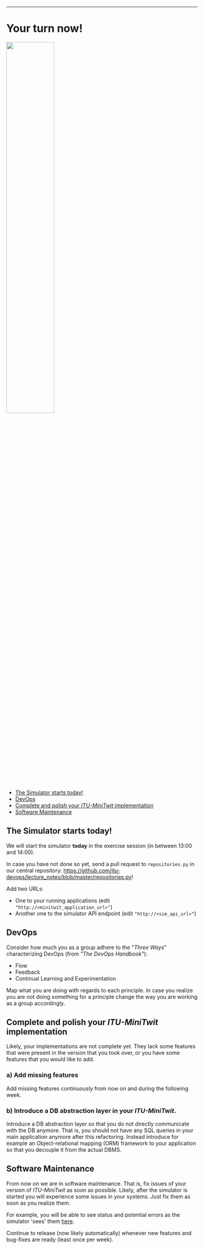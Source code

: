 -----------


# Your turn now!

<img src="https://media.giphy.com/media/13GIgrGdslD9oQ/giphy.gif" width=50%/>

  - [The Simulator starts today!](#the-simulator-starts-today)
  - [DevOps](#devops)
  - [Complete and polish your _ITU-MiniTwit_ implementation](#Complete-and-polish-your-ITU-MiniTwit-implementation)
  - [Software Maintenance](#software-maintenance)


## The Simulator starts today!

We will start the simulator **today** in the exercise session (in between 13:00 and 14:00).

In case you have not done so yet, send a pull request to `repositories.py` in our central repository: https://github.com/itu-devops/lecture_notes/blob/master/repositories.py!

Add two URLs:

  * One to your running applications (edit `"http://<minitwit_application_url>"`)
  * Another one to the simulator API endpoint (edit `"http://<sim_api_url>"`)


## DevOps

Consider how much you as a group adhere to the "*Three Ways*" characterizing DevOps (from _"The DevOps Handbook"_):

  * Flow
  * Feedback
  * Continual Learning and Experimentation

Map what you are doing with regards to each principle.
In case you realize you are not doing something for a principle change the way you are working as a group accordingly.


## Complete and polish your _ITU-MiniTwit_ implementation

Likely, your implementations are not complete yet.
They lack some features that were present in the version that you took over, or you have some features that you would like to add.

### a) Add missing features

Add missing features continuously from now on and during the following week.

### b) Introduce a DB abstraction layer in your _ITU-MiniTwit_.

Introduce a DB abstraction layer so that you do not directly communicate with the DB anymore.
That is, you should not have any SQL queries in your main application anymore after this refactoring.
Instead introduce for example an Object-relational mapping (ORM) framework to your application so that you decouple it from the actual DBMS.


## Software Maintenance

From now on we are in software maintenance. That is, fix issues of your version of _ITU-MiniTwit_ as soon as possible. Likely, after the simulator is started you will experience some issues in your systems. Just fix them as soon as you realize them.

For example, you will be able to see status and potential errors as the simulator 'sees' them [here](http://164.92.243.132/status.html).

Continue to release (now likely automatically) whenever new features and bug-fixes are ready (least once per week).
